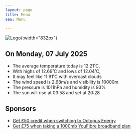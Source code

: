 ```yaml
---
layout: page
title: Menu
seo: Menu

---
```


![Logo](/images/logo.jpg){:width="832px"}

<!-- weather_marker starts -->
## On Monday, 07 July 2025

- The average temperature today is 12.21˚C,
- With highs of 12.69˚C and lows of 12.04˚C,
- It may feel like 11.91˚C with overcast clouds
- The wind speed is 2.68m/s and visibility is 10000m
- The pressure is 1011hPa and humidity is 93%
- The sun will rise at 03:58 and set at 20:28

<!-- weather_marker ends -->

## Sponsors

- [Get £50 credit when switching to Octopus Energy](https://bit.ly/3oD1nnS)
- [Get £75 when taking a 1000mb YouFibre broadband plan](https://aklam.io/91zWhU?)
